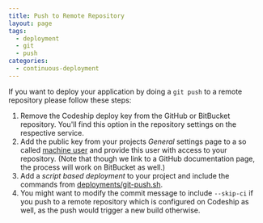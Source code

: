 ```yaml
---
title: Push to Remote Repository
layout: page
tags:
  - deployment
  - git
  - push
categories:
  - continuous-deployment
---
```


If you want to deploy your application by doing a `git push` to a remote repository please follow these steps:

1. Remove the Codeship deploy key from the GitHub or BitBucket repository. You'll find this option in the repository settings on the respective service.
2. Add the public key from your projects _General_ settings page to a so called [machine user](https://developer.github.com/guides/managing-deploy-keys/#machine-users) and provide this user with access to your repository. (Note that though we link to a GitHub documentation page, the process will work on BitBucket as well.)
3. Add a _script based deployment_ to your project and include the commands from [deployments/git-push.sh](https://github.com/codeship/scripts/blob/master/deployments/git_push.sh).
4. You might want to modify the commit message to include `--skip-ci` if you push to a remote repository which is configured on Codeship as well, as the push would trigger a new build otherwise.
